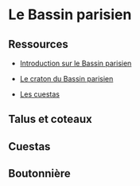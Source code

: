 # Le Bassin parisien

## Ressources

- [Introduction sur le Bassin parisien](https://www.youtube.com/watch?v=OS8sEBWY5uA)

- [Le craton du Bassin parisien](https://www.youtube.com/watch?v=jd6LGWdf3Tg)

- [Les cuestas](https://www.youtube.com/watch?v=vXmxenZfhQg)

## Talus et coteaux

## Cuestas

## Boutonnière
